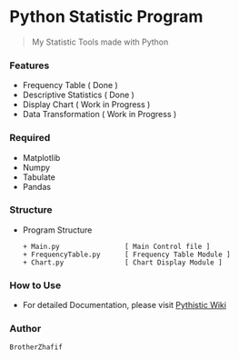 # Python Statistic Program 
> My Statistic Tools made with Python 

### Features
- Frequency Table ( Done )
- Descriptive Statistics ( Done )
- Display Chart ( Work in Progress )
- Data Transformation ( Work in Progress )

### Required
- Matplotlib
- Numpy
- Tabulate
- Pandas

### Structure
- Program Structure

      + Main.py                [ Main Control file ]
      + FrequencyTable.py      [ Frequency Table Module ]
      + Chart.py               [ Chart Display Module ]

### How to Use
- For detailed Documentation, please visit [Pythistic Wiki](https://github.com/brotherzhafif/Pythistic/wiki)

### Author
    BrotherZhafif
